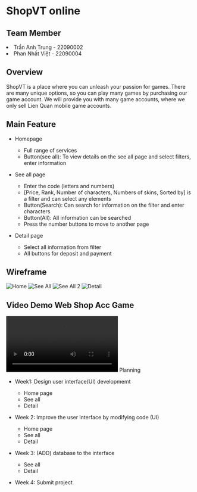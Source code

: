 <h1>ShopVT online</h1> 

<h2>Team Member</h2>
<li>Trần Anh Trung - 22090002</li>
<li>Phan Nhất Việt - 22090004</li>

<h2>Overview</h2>
ShopVT is a place where you can unleash your passion for games. There are many unique options, so you can play many games by purchasing our game account. We will provide you with many game accounts, where we only sell Lien Quan mobile game accounts.

<h2>Main Feature</h2>
  <ul>
    <li>Homepage</li>
    <ul>
      <li>Full range of services</li> 
      <li>Button(see all): To view details on the see all page and select filters, enter information</li>
    </ul>
  </ul>
  
<ul>
  <li>See all page</li>
  <ul>
    <li>Enter the code (letters and numbers)</li>
    <li>[Price, Rank, Number of characters, Numbers of skins, Sorted by] is a filter and can select any elements</li>
    <li>Button(Search): Can search for information on the filter and enter characters</li>
    <li>Button(All): All information can be searched</li>
    <li>Press the number buttons to move to another page</li>
  </ul>
</ul>

<ul>
  <li>Detail page</li>
  <ul>
    <li>Select all information from filter</li>
    <li>All buttons for deposit and payment</li>
  </ul>
</ul>

<h2>Wireframe</h2>

![Home](https://github.com/nhatvietax/shopvt.com/assets/163091302/7126009e-cf99-42aa-9eae-db8bf4717c3e)
![See All](https://github.com/nhatvietax/shopvt.com/assets/163091302/abc6247d-bf4e-473b-83db-f8d836436c6d)
![See All 2](https://github.com/nhatvietax/shopvt.com/assets/163091302/f1914a80-fcc9-4098-b936-9122328153ea)
![Detail](https://github.com/nhatvietax/shopvt.com/assets/163091302/a2d46f8e-168f-4327-a44f-e1406067c8e0)
<h2> Video Demo Web Shop Acc Game </h2> 
<video controls>
  <source src="https://www.youtube.com/watch?v=N4WgLERqul8" type="video/mp4">
</video>
<h32>Planning</h3>
<ul>
  <li>Week1: Design user interface(UI) developmemt</li>
  <ul>
    <li>Home page</li>
    <li>See all</li>
    <li>Detail</li>
  </ul>
</ul>
<uL>
  <li>Week 2: Improve the user interface by modifying code (UI)</li>
  <ul>
    <li>Home page</li>
    <li>See all</li>
    <li>Detail</li>
  </ul>
</uL>
<ul>
  <li>Week 3: (ADD) database to the interface</li>
  <ul>
    <li>See all</li>
    <li>Detail</li>
  </ul>
</ul>
<ul>
  <li>Week 4: Submit project</li>
</ul>
